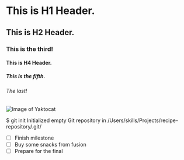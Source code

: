# This is H1 Header.
## This is H2 Header.
### This is the third!
#### This is H4 Header.
##### This is the fifth.
###### The last!
![Image of Yaktocat](https://octodex.github.com/images/yaktocat.png)

$ git init
Initialized empty Git repository in /Users/skills/Projects/recipe-repository/.git/
- [ ] Finish milestone
- [ ] Buy some snacks from fusion
- [ ] Prepare for the final
